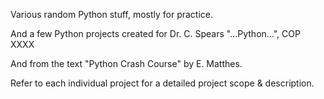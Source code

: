 Various random Python stuff, mostly for practice.

And a few Python projects created for Dr. C. Spears "...Python...", COP XXXX

And from the text "Python Crash Course" by E. Matthes.

Refer to each individual project for a detailed project scope & description.
